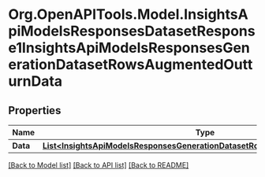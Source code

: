 # Org.OpenAPITools.Model.InsightsApiModelsResponsesDatasetResponse1InsightsApiModelsResponsesGenerationDatasetRowsAugmentedOutturnData

## Properties

Name | Type | Description | Notes
------------ | ------------- | ------------- | -------------
**Data** | [**List&lt;InsightsApiModelsResponsesGenerationDatasetRowsAugmentedOutturnData&gt;**](InsightsApiModelsResponsesGenerationDatasetRowsAugmentedOutturnData.md) |  | [optional] 

[[Back to Model list]](../README.md#documentation-for-models) [[Back to API list]](../README.md#documentation-for-api-endpoints) [[Back to README]](../README.md)

